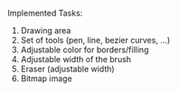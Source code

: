 Implemented Tasks:
1) Drawing area
2) Set of tools (pen, line, bezier curves, ...)
3) Adjustable color for borders/filling
4) Adjustable width of the brush
5) Eraser (adjustable width)
6) Bitmap image